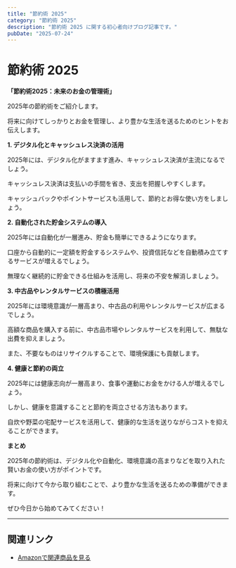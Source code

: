 ```yaml
---
title: "節約術 2025"
category: "節約術 2025"
description: "節約術 2025 に関する初心者向けブログ記事です。"
pubDate: "2025-07-24"
---
```


# 節約術 2025

**「節約術2025：未来のお金の管理術」**

2025年の節約術をご紹介します。

将来に向けてしっかりとお金を管理し、より豊かな生活を送るためのヒントをお伝えします。



**1. デジタル化とキャッシュレス決済の活用**

2025年には、デジタル化がますます進み、キャッシュレス決済が主流になるでしょう。

キャッシュレス決済は支払いの手間を省き、支出を把握しやすくします。

キャッシュバックやポイントサービスも活用して、節約とお得な使い方をしましょう。



**2. 自動化された貯金システムの導入**

2025年には自動化が一層進み、貯金も簡単にできるようになります。

口座から自動的に一定額を貯金するシステムや、投資信託などを自動積み立てするサービスが増えるでしょう。

無理なく継続的に貯金できる仕組みを活用し、将来の不安を解消しましょう。



**3. 中古品やレンタルサービスの積極活用**

2025年には環境意識が一層高まり、中古品の利用やレンタルサービスが広まるでしょう。

高額な商品を購入する前に、中古品市場やレンタルサービスを利用して、無駄な出費を抑えましょう。

また、不要なものはリサイクルすることで、環境保護にも貢献します。



**4. 健康と節約の両立**

2025年には健康志向が一層高まり、食事や運動にお金をかける人が増えるでしょう。

しかし、健康を意識することと節約を両立させる方法もあります。

自炊や野菜の宅配サービスを活用して、健康的な生活を送りながらコストを抑えることができます。



**まとめ**

2025年の節約術は、デジタル化や自動化、環境意識の高まりなどを取り入れた賢いお金の使い方がポイントです。

将来に向けて今から取り組むことで、より豊かな生活を送るための準備ができます。

ぜひ今日から始めてみてください！

---

## 関連リンク

- [Amazonで関連商品を見る](https://www.amazon.co.jp/s?k=%E7%AF%80%E7%B4%84%E8%A1%93+2025&tag=autowritehubai-22)
